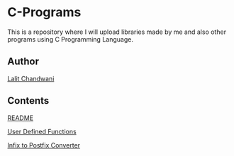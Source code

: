 # C-Programs
This is a repository where I will upload libraries made by me and also other programs using C Programming Language.
## Author
[Lalit Chandwani](https://www.linkedin.com/in/lalit-chandwani-5971a7140?lipi=urn%3Ali%3Apage%3Ad_flagship3_profile_view_base%3B4TWVxihMR1GldMXdzGuOLw%3D%3D)


## Contents
[README](https://github.com/Lava97/C-Programs/blob/master/README.md)

[User Defined Functions](https://github.com/Lava97/C-Programs/tree/master/User%20Defined%20Functions)

[Infix to Postfix Converter](https://github.com/Lava97/C-Programs/blob/master/infixToPostfix.c)


